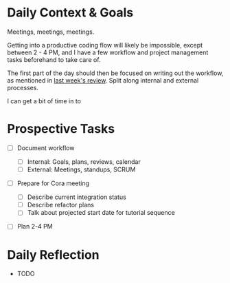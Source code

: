# Daily Context & Goals

Meetings, meetings, meetings.

Getting into a productive coding flow will likely be impossible, except between
2 - 4 PM, and I have a few workflow and project management tasks beforehand to
take care of.

The first part of the day should then be focused on writing out the workflow,
as mentioned in [last week's review](review-2020-09-11.md#Broader). Split along internal and external processes.

I can get a bit of time in to 


# Prospective Tasks

* [ ] Document workflow
    * [ ] Internal: Goals, plans, reviews, calendar
    * [ ] External: Meetings, standups, SCRUM
* [ ] Prepare for Cora meeting
    * [ ] Describe current integration status
    * [ ] Describe refactor plans
    * [ ] Talk about projected start date for tutorial sequence
* [ ] Plan 2-4 PM


# Daily Reflection

* TODO
